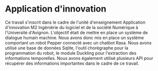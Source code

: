 # Application d'innovation

Ce travail s'inscrit dans le cadre de l'unité d'enseignement Application d'innovation M2 Ingéniérie du logiciel et de la société Numérique à l'Université d'Avignon. L'objectif était de mettre en place un système de dialogue humain machine. Nous avons donc mis en place un système comportant un robot Pepper connecté avec un chatbot Rasa. Nous avons utilisé une base de données Sqlite, l'outil chorégraphe pour la programmation du robot, le module Duckling pour l'extraction des informations temporelles. Nous avons également utilisé plusieurs API pour récupérer des informations importantes dans le cadre de ce travail. 
